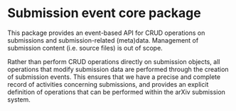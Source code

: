 # Submission event core package

This package provides an event-based API for CRUD operations on submissions
and submission-related (meta)data. Management of submission content (i.e.
source files) is out of scope.

Rather than perform CRUD operations directly on submission objects, all
operations that modify submission data are performed through the creation of
submission events. This ensures that we have a precise and complete record of
activities concerning submissions, and provides an explicit definition of
operations that can be performed within the arXiv submission system.

